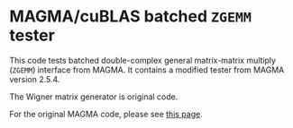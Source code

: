 # MAGMA/cuBLAS batched `ZGEMM` tester

This code tests batched double-complex general matrix-matrix multiply (`ZGEMM`)
interface from MAGMA. It contains a modified tester from MAGMA version 2.5.4.

The Wigner matrix generator is original code.

For the original MAGMA code, please see [this page][1].

[1]: http://icl.utk.edu/magma/
